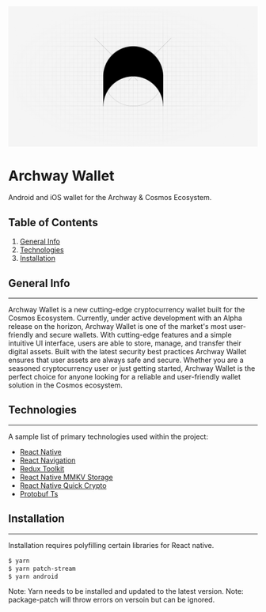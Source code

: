 ![Archway Wallet Banner](/src/assets/banner.png)

# Archway Wallet

Android and iOS wallet for the Archway & Cosmos Ecosystem.

## Table of Contents

1. [General Info](#general-info)
2. [Technologies](#technologies)
3. [Installation](#installation)

## General Info

---

Archway Wallet is a new cutting-edge cryptocurrency wallet built for the Cosmos Ecosystem. Currently, under active development with an Alpha release on the horizon, Archway Wallet is one of the market's most user-friendly and secure wallets. With cutting-edge features and a simple intuitive UI interface, users are able to store, manage, and transfer their digital assets. Built with the latest security best practices Archway Wallet ensures that user assets are always safe and secure. Whether you are a seasoned cryptocurrency user or just getting started, Archway Wallet is the perfect choice for anyone looking for a reliable and user-friendly wallet solution in the Cosmos ecosystem.

## Technologies

---

A sample list of primary technologies used within the project:

- [React Native](https://reactnative.dev/)
- [React Navigation](https://reactnavigation.org/)
- [Redux Toolkit](https://redux-toolkit.js.org/)
- [React Native MMKV Storage](https://rnmmkv.vercel.app/#/)
- [React Native Quick Crypto](https://github.com/margelo/react-native-quick-crypto)
- [Protobuf Ts](https://github.com/timostamm/protobuf-ts)

## Installation

---

Installation requires polyfilling certain libraries for React native.

```
$ yarn
$ yarn patch-stream
$ yarn android
```

Note: Yarn needs to be installed and updated to the latest version.
Note: package-patch will throw errors on versoin but can be ignored.

